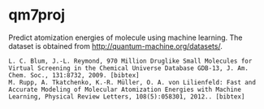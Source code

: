 # qm7proj
Predict atomization energies of molecule using machine learning. The dataset is obtained from http://quantum-machine.org/datasets/.


    L. C. Blum, J.-L. Reymond, 970 Million Druglike Small Molecules for Virtual Screening in the Chemical Universe Database GDB-13, J. Am. Chem. Soc., 131:8732, 2009. [bibtex]
    M. Rupp, A. Tkatchenko, K.-R. Müller, O. A. von Lilienfeld: Fast and Accurate Modeling of Molecular Atomization Energies with Machine Learning, Physical Review Letters, 108(5):058301, 2012.. [bibtex]

